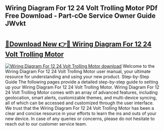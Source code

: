 ## Wiring Diagram For 12 24 Volt Trolling Motor PDf Free Download - Part-cOe Service Owner Guide JWvkt

# <h2><a href="http://dfrohcs.blite.top/?on=Wiring+Diagram+For+12+24+Volt+Trolling+Motor">🔗Download New 👉🔴 Wiring Diagram For 12 24 Volt Trolling Motor</a></h2>

[![Wiring Diagram For 12 24 Volt Trolling Motor download](https://i.imgur.com/lujVjoI.png)](http://dfrohcs.blite.top/?on=Wiring+Diagram+For+12+24+Volt+Trolling+Motor)
Welcome to the Wiring Diagram For 12 24 Volt Trolling Motor user manual, your ultimate resource for understanding and using your new product. Step-by-Step Guide The following pages provide a detailed step-by-step guide to setting up your Wiring Diagram For 12 24 Volt Trolling Motor. Wiring Diagram For 12 24 Volt Trolling Motor comes with an array of advanced features, including geolocation, smart alerts, customizable themes, and multi-device syncing, all of which can be accessed and customized through the user interface. We trust that the Wiring Diagram For 12 24 Volt Trolling Motor has been a clear and concise resource in your efforts to learn the ins and outs of your new device. In case of any queries or concerns, please do not hesitate to reach out to our customer service team.
